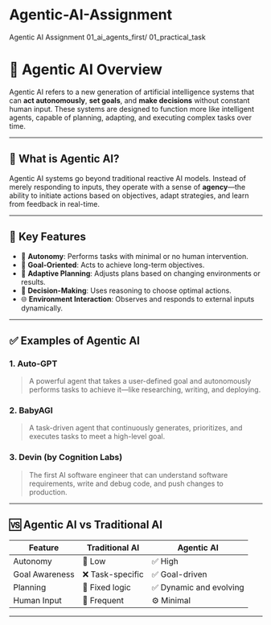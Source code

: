 # Agentic-AI-Assignment
Agentic AI Assignment 01_ai_agents_first/ 01_practical_task


# 🤖 Agentic AI Overview

Agentic AI refers to a new generation of artificial intelligence systems that can **act autonomously**, **set goals**, and **make decisions** without constant human input. These systems are designed to function more like intelligent agents, capable of planning, adapting, and executing complex tasks over time.

---

## 📌 What is Agentic AI?

Agentic AI systems go beyond traditional reactive AI models. Instead of merely responding to inputs, they operate with a sense of **agency**—the ability to initiate actions based on objectives, adapt strategies, and learn from feedback in real-time.

---

## 🧠 Key Features

- 🔁 **Autonomy**: Performs tasks with minimal or no human intervention.
- 🎯 **Goal-Oriented**: Acts to achieve long-term objectives.
- 🧩 **Adaptive Planning**: Adjusts plans based on changing environments or results.
- 🧠 **Decision-Making**: Uses reasoning to choose optimal actions.
- 🌐 **Environment Interaction**: Observes and responds to external inputs dynamically.

---

## ✅ Examples of Agentic AI

### 1. **Auto-GPT**
> A powerful agent that takes a user-defined goal and autonomously performs tasks to achieve it—like researching, writing, and deploying.

### 2. **BabyAGI**
> A task-driven agent that continuously generates, prioritizes, and executes tasks to meet a high-level goal.

### 3. **Devin (by Cognition Labs)**
> The first AI software engineer that can understand software requirements, write and debug code, and push changes to production.

---

## 🆚 Agentic AI vs Traditional AI

| Feature            | Traditional AI            | Agentic AI                        |
|--------------------|---------------------------|------------------------------------|
| Autonomy           | 🚫 Low                    | ✅ High                            |
| Goal Awareness     | ❌ Task-specific           | ✅ Goal-driven                     |
| Planning           | 🔁 Fixed logic            | ✅ Dynamic and evolving            |
| Human Input        | 👤 Frequent                | ⚙️ Minimal                         |

---



